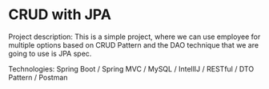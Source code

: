 # CRUD with JPA

Project description: This is a simple project, where we can use employee for multiple options based on CRUD Pattern and the DAO technique that we are going to use is JPA spec.

Technologies: Spring Boot / Spring MVC / MySQL / IntellIJ / RESTful / DTO Pattern / Postman
